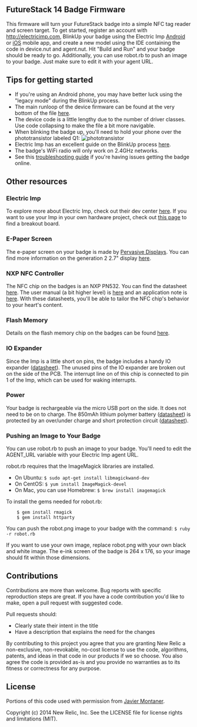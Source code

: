 ## FutureStack 14 Badge Firmware

This firmware will turn your FutureStack badge into a simple NFC tag reader and screen target.  To get started, register an account with http://electricimp.com, BlinkUp your badge using the Electric Imp [Android](https://play.google.com/store/apps/details?id=com.electricimp.electricimp) or [iOS](https://itunes.apple.com/lb/app/electric-imp/id547133856?mt=8) mobile app, and create a new model using the IDE containing the code in device.nut and agent.nut.  Hit "Build and Run" and your badge should be ready to go.  Additionally, you can use robot.rb to push an image to your badge.  Just make sure to edit it with your agent URL.

## Tips for getting started
* If you're using an Android phone, you may have better luck using the "legacy mode" during the BlinkUp process.
* The main runloop of the device firmware can be found at the very bottom of the file [here](https://github.com/newrelic/futurestack14_badge/blob/master/device.nut#L1814-L1825).
* The device code is a little lengthy due to the number of driver classes.  Use code collapsing to make the file a bit more navigable.
* When blinking the badge up, you'll need to hold your phone over the phototransistor labeled Q1: 
![phototransistor](https://www.evernote.com/shard/s203/sh/13c3f963-e924-422f-8d1d-96544596ed10/a80d69b1926e2dc751f863632668acdf/res/b600769f-ac7c-41df-9290-1ae1359aec00/skitch.png?resizeSmall&width=832)
* Electric Imp has an excellent guide on the BlinkUp process [here](https://electricimp.com/docs/gettingstarted/1-blinkup/).
* The badge's WiFi radio will only work on 2.4GHz networks.
* See this [troubleshooting guide](https://electricimp.com/docs/troubleshooting/blinkup/) if you're having issues getting the badge online.

## Other resources
### Electric Imp
To explore more about Electric Imp, check out their dev center [here](https://electricimp.com/docs).  If you want to use your Imp in your own hardware project, check out [this page](https://electricimp.com/docs/gettingstarted/devkits) to find a breakout board.

### E-Paper Screen
The e-paper screen on your badge is made by [Pervasive Displays](http://www.pervasivedisplays.com).  You can find more information on the generation 2 2.7" display [here](http://repaper.org).

### NXP NFC Controller
The NFC chip on the badges is an NXP PN532.  You can find the datasheet [here]( http://www.adafruit.com/datasheets/pn532longds.pdf).  The user manual (a bit higher level) is [here]( http://www.adafruit.com/datasheets/pn532um.pdf) and an application note is [here]( http://www.adafruit.com/datasheets/PN532C106_Application%20Note_v1.2.pdf).  With these datasheets, you'll be able to tailor the NFC chip's behavior to your heart's content.

### Flash Memory
Details on the flash memory chip on the badges can be found [here](http://www.macronix.com/Lists/Datasheet/Attachments/1610/MX25L8006E,%203V,%208Mb,%20v1.4.pdf).

### IO Expander
Since the Imp is a little short on pins, the badge includes a handy IO expander ([datasheet](http://www.semtech.com/images/datasheet/sx150x_456.pdf)).  The unused pins of the IO expander are broken out on the side of the PCB.  The interrupt line on of this chip is connected to pin 1 of the Imp, which can be used for waking interrupts.

### Power
Your badge is rechargeable via the micro USB port on the side.  It does not need to be on to charge.  The 850mAh lithium polymer battery ([datasheet](https://www.sparkfun.com/datasheets/Batteries/063048%20Li-polymer.pdf)) is protected by an over/under charge and short protection circuit ([datasheet](http://dlnmh9ip6v2uc.cloudfront.net/datasheets/Prototyping/BatteryProtection.pdf)).

### Pushing an Image to Your Badge
You can use robot.rb to push an image to your badge. You'll need to edit the AGENT_URL variable with your Electric Imp agent URL.

robot.rb requires that the ImageMagick libraries are installed.
* On Ubuntu: `$ sudo apt-get install libmagickwand-dev`
* On CentOS: `$ yum install ImageMagick-devel`
* On Mac, you can use Homebrew: `$ brew install imagemagick`

To install the gems needed for robot.rb:
```
    $ gem install rmagick
    $ gem install httparty
```    
You can push the robot.png image to your badge with the command: `$ ruby -r robot.rb`

If you want to use your own image, replace robot.png with your own black and white image. The e-ink screen of the badge is 264 x 176, so your image should fit within those dimensions.

## Contributions
Contributions are more than welcome. Bug reports with specific reproduction
steps are great. If you have a code contribution you'd like to make, open a
pull request with suggested code.

Pull requests should:

 * Clearly state their intent in the title
 * Have a description that explains the need for the changes

By contributing to this project you agree that you are granting New Relic a
non-exclusive, non-revokable, no-cost license to use the code, algorithms,
patents, and ideas in that code in our products if we so choose. You also agree
the code is provided as-is and you provide no warranties as to its fitness or
correctness for any purpose.

## License
Portions of this code used with permission from [Javier Montaner](https://github.com/jmgjmg/eImpNFC).

Copyright (c) 2014 New Relic, Inc. See the LICENSE file for license rights and limitations (MIT).

